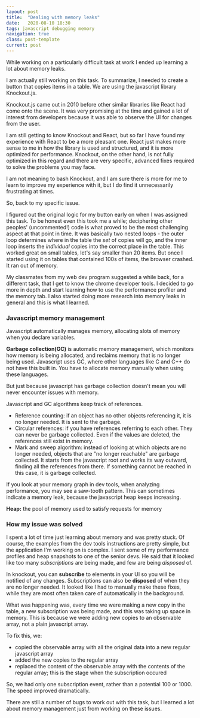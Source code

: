```yaml
---
layout: post
title:  "Dealing with memory leaks"
date:   2020-08-10 18:30
tags: javascript debugging memory
navigation: true
class: post-template
current: post
---
```


While working on a particularly difficult task at work I ended up learning a lot about memory leaks.

I am actually still working on this task.  To summarize, I needed to create a button that copies items in a table. We are using the javascript library Knockout.js.  

Knockout.js came out in 2010 before other similar libraries like React had come onto the scene. It was very promising at the time and gained a lot of interest from developers because it was able to observe the UI for changes from the user. 

I am still getting to know Knockout and React, but so far I have found my experience with React to be a more pleasant one. React just makes more sense to me in how the library is used and structured, and it is more optimized for performance.  Knockout, on the other hand, is not fully optimized in this regard and there are very specific, advanced fixes required to solve the problems you may face.  

I am not meaning to bash Knockout, and I am sure there is more for me to learn to improve my experience with it, but I do find it unnecessarily frustrating at times.

So, back to my specific issue.

I figured out the original logic for my button early on when I was assigned this task. To be honest even this took me a while; deciphering other peoples' (uncommented!) code is what proved to be the most challenging aspect at that point in time. It was basically two nested loops - the outer loop determines where in the table the <em>set</em> of copies will go, and the inner loop inserts the <em>individual</em> copies into the correct place in the table.  This worked great on small tables, let's say smaller than 20 items. But once I started using it on tables that contained 100s of items, the browser crashed. It ran out of memory.

My classmates from my web dev program suggested a while back, for a different task, that I get to know the chrome developer tools. I decided to go more in depth and start learning how to use the performance profiler and the memory tab. I also started doing more research into memory leaks in general and this is what I learned.

### Javascript memory management

Javascript automatically manages memory, allocating slots of memory when you declare variables. 

<strong>Garbage collection(GC)</strong> is automatic memory management, which monitors how memory is being allocated, and reclaims memory that is no longer being used. Javascript uses GC, where other languages like C and C++ do not have this built in. You have to allocate memory manually when using these languages.

But just because javascript has garbage collection doesn't mean you will never encounter issues with memory.

Javascript and GC algorithms keep track of references.  
  -  Reference counting: if an object has no other objects referencing it, it is no longer needed. It is sent to the garbage.
  -  Circular references: if you have references referring to each other. They can never be garbage collected. Even if the values are deleted, the references still exist in memory.
  -  Mark and sweep algorithm: instead of looking at which objects are no longer needed, objects that are "no longer reachable" are garbage collected. It starts from the javascript root and works its way outward, finding all the references from there. If something cannot be reached in this case, it is garbage collected.

If you look at your memory graph in dev tools, when analyzing performance, you may see a saw-tooth pattern. This can sometimes indicate a memory leak, because the javascript heap keeps increasing.

<strong>Heap:</strong> the pool of memory used to satisfy requests for memory

### How my issue was solved

I spent a lot of time just learning about memory and was pretty stuck.  Of course, the examples from the dev tools instructions are pretty simple, but the application I'm working on is complex. I sent some of my performance profiles and heap snapshots to one of the senior devs. He said that it looked like too many <em>subscriptions</em> are being made, and few are being <em>disposed</em> of.

In knockout, you can <strong>subscribe</strong> to elements in your UI so you will be notified of any changes. Subscriptions can also be <strong>disposed</strong> of when they are no longer needed.  It looked like I had to manually make these fixes, while they are most often taken care of automatically in the background. 

What was happening was, every time we were making a new copy in the table, a new subscription was being made, and this was taking up space in memory. This is because we were adding new copies to an observable array, not a plain javascript array.

To fix this, we:
-  copied the observable array with all the original data into a new regular javascript array
-  added the new copies to the regular array
-  replaced the content of the observable array with the contents of the regular array; this is the stage when the subscription occured

So, we had only one subscription event, rather than a potential 100 or 1000. The speed improved dramatically.

There are still a number of bugs to work out with this task, but I learned a lot about memory management just from working on these issues.


